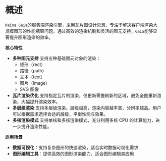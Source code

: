 # 概述

`Raina Gaia`的服务端渲染引擎，采用瓦片图设计思想，专注于解决客户端渲染大规模图形的性能瓶颈问题。通过高效的渲染机制和灵活的图元支持，`Gaia`能够显著提升图形渲染的效率。

**核心特性**

- **多种图元支持**
  支持五种基础图元对象的渲染：
  - 矩形（rect）
  - 路径（path）
  - 文本（text）
  - 图片（image）
  - SVG 图像
- **瓦片渲染优化**
  支持指定瓦片的渲染，仅更新需要刷新的区域，避免全图重新渲染，大幅提升渲染效率。
- **多层级渲染**
  支持多层级渲染，层级越高，渲染内容越丰富，分辨率越高。用户可以根据需求选择合适的层级，平衡性能与效果。
- **多核渲染模式**
  支持单核和多核渲染模式，充分利用多核 CPU 的计算能力，进一步提升渲染性能。

**适用场景**

- **数据可视化**：支持复杂图形的快速渲染，适合实时数据可视化需求
- **图形编辑工具**：提供高效的图形渲染能力，适合图形编辑类应用
